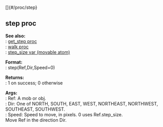 []{#/proc/step}    
## step proc    
**See also:**    
:   [get_step proc](/ref/proc/get_step/get_step.md)    
:   [walk proc](/ref/proc/walk/walk.md)    
:   [step_size var (movable atom)](/ref/atom/movable/var/step_size/step_size.md)    
<!-- -->    
**Format:**    
:   step(Ref,Dir,Speed=0)    
<!-- -->    
**Returns:**    
:   1 on success; 0 otherwise    
<!-- -->    
**Args:**    
:   Ref: A mob or obj.    
:   Dir: One of NORTH, SOUTH, EAST, WEST, NORTHEAST, NORTHWEST,    
    SOUTHEAST, SOUTHWEST.    
:   Speed: Speed to move, in pixels. 0 uses Ref.step_size.    
Move Ref in the direction Dir.  